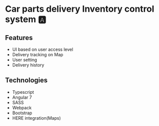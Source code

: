 # Car parts delivery Inventory control system 🅰️

## Features
* UI based on user access level
* Delivery tracking on Map
* User setting
* Delivery history


## Technologies
* Typescript
* Angular 7
* SASS
* Webpack
* Bootstrap
* HERE integration(Maps)
